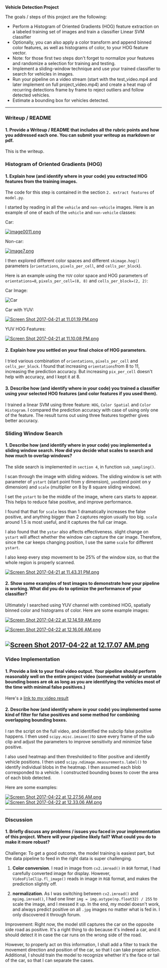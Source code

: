 
**Vehicle Detection Project**

The goals / steps of this project are the following:

* Perform a Histogram of Oriented Gradients (HOG) feature extraction on a labeled training set of images and train a classifier Linear SVM classifier
* Optionally, you can also apply a color transform and append binned color features, as well as histograms of color, to your HOG feature vector.
* Note: for those first two steps don't forget to normalize your features and randomize a selection for training and testing.
* Implement a sliding-window technique and use your trained classifier to search for vehicles in images.
* Run your pipeline on a video stream (start with the test_video.mp4 and later implement on full project_video.mp4) and create a heat map of recurring detections frame by frame to reject outliers and follow detected vehicles.
* Estimate a bounding box for vehicles detected.


---
### Writeup / README

#### 1. Provide a Writeup / README that includes all the rubric points and how you addressed each one.  You can submit your writeup as markdown or pdf.  

This is the writeup.

### Histogram of Oriented Gradients (HOG)

#### 1. Explain how (and identify where in your code) you extracted HOG features from the training images.

The code for this step is contained in the section `2. extract features` of `model.py`.

I started by reading in all the `vehicle` and `non-vehicle` images.  Here is an example of one of each of the `vehicle` and `non-vehicle` classes:

Car:

[![image0011.png](https://s25.postimg.org/iz0pkn27z/image0011.png)](https://postimg.org/image/5i3r1rrwb/)

Non-car:

[![image7.png](https://s25.postimg.org/5gtt8cq2n/image7.png)](https://postimg.org/image/s5j07x7gb/)

I then explored different color spaces and different `skimage.hog()` parameters (`orientations`, `pixels_per_cell`, and `cells_per_block`).

Here is an example using the `YUV` color space and HOG parameters of `orientations=8`, `pixels_per_cell=(8, 8)` and `cells_per_block=(2, 2)`:

Car Image:

![Car](https://s25.postimg.org/42xkzb1fj/car.png)

Car with YUV:

[![Screen Shot 2017-04-21 at 11.01.19 PM.png](https://s25.postimg.org/r87zlb6kf/Screen_Shot_2017-04-21_at_11.01.19_PM.png)](https://postimg.org/image/6o35mtqt7/)

YUV HOG Features:

[![Screen Shot 2017-04-21 at 11.10.08 PM.png](https://s25.postimg.org/o2ndv3ny7/Screen_Shot_2017-04-21_at_11.10.08_PM.png)](https://postimg.org/image/cdje74wzf/)



#### 2. Explain how you settled on your final choice of HOG parameters.

I tried various combination of `orientations`, `pixels_per_cell` and `cells_per_block`. I found that increasing `orientations`from 8 to 11, increasing the prediction accuracy. But increasing `pix_per_cell` doesn't help with accuracy, and I kept it at 8.

#### 3. Describe how (and identify where in your code) you trained a classifier using your selected HOG features (and color features if you used them).

I trained a linear SVM using three feature: `HOG`, `Color Spatial` and `Color Histogram`. I compared the prediction accuracy with case of using only one of the feature. The result turns out using three features together gives better accuracy.

### Sliding Window Search

#### 1. Describe how (and identify where in your code) you implemented a sliding window search.  How did you decide what scales to search and how much to overlap windows?

The slide search is implemented in `section 4`, in function `sub_sampling()`.

I scan through the image with sliding widows. The sliding window is set with parameter of `ystart` (start point from y dimension), `yend`(end point on y dimension) and `scale` (multiplier on 8 by 8 square sliding window).

I set the `ystart` to be the middle of the image, where cars starts to appear. This helps to reduce false positive, and improve performance.

I found that that for `scale` less than 1 dramatically increases the false positive, and anything bigger than 2 captures region usually too big. `scale` around 1.5 is most useful, and it captures the full car image.

I also found that the `ystar` also affects effectiveness. slight change on `ystart` will affect whether the window can capture the car image. Therefore, since the car keeps changing position, I use the same `scale` for different `ystart`.

I also keep every step movement to be 25% of the window size, so that the whole region is properly scanned.

[![Screen Shot 2017-04-21 at 11.43.31 PM.png](https://s25.postimg.org/xpvhik6bj/Screen_Shot_2017-04-21_at_11.43.31_PM.png)](https://postimg.org/image/watwtu58b/)

#### 2. Show some examples of test images to demonstrate how your pipeline is working.  What did you do to optimize the performance of your classifier?

Ultimately I searched using YUV channel with combined HOG, spatially binned color and histograms of color.  Here are some example images:

[![Screen Shot 2017-04-22 at 12.14.59 AM.png](https://s25.postimg.org/soo3h6yv3/Screen_Shot_2017-04-22_at_12.14.59_AM.png)](https://postimg.org/image/mnqek4c8r/)

[![Screen Shot 2017-04-22 at 12.16.06 AM.png](https://s25.postimg.org/85xspvabj/Screen_Shot_2017-04-22_at_12.16.06_AM.png)](https://postimg.org/image/9xqrkrtob/)

[![Screen Shot 2017-04-22 at 12.17.07 AM.png](https://s25.postimg.org/rp2dz8933/Screen_Shot_2017-04-22_at_12.17.07_AM.png)](https://postimg.org/image/hezyzzj7f/)
---

### Video Implementation

#### 1. Provide a link to your final video output.  Your pipeline should perform reasonably well on the entire project video (somewhat wobbly or unstable bounding boxes are ok as long as you are identifying the vehicles most of the time with minimal false positives.)
Here's a [link to my video result](https://youtu.be/9chFnWx5I2E)


#### 2. Describe how (and identify where in your code) you implemented some kind of filter for false positives and some method for combining overlapping bounding boxes.

I ran the script on the full video, and identified the subclip false positive happens. I then used `scipy.misc.imsave()`to save every frame of the sub clip and adjust the parameters to improve sensitivity and minimize false positive.


I also used heatmap and then thresholded to filter positive and identify vehicle positions.  I then used `scipy.ndimage.measurements.label()` to identify individual blobs in the heatmap.  I then assumed each blob corresponded to a vehicle.  I constructed bounding boxes to cover the area of each blob detected.  

Here are some examples:

[![Screen Shot 2017-04-22 at 12.27.56 AM.png](https://s25.postimg.org/vmpnomvwf/Screen_Shot_2017-04-22_at_12.27.56_AM.png)](https://postimg.org/image/nh7lqh7nf/)[![Screen Shot 2017-04-22 at 12.33.06 AM.png](https://s25.postimg.org/6hynb7wfz/Screen_Shot_2017-04-22_at_12.33.06_AM.png)](https://postimg.org/image/m3fyv68e3/)



---

### Discussion

#### 1. Briefly discuss any problems / issues you faced in your implementation of this project.  Where will your pipeline likely fail?  What could you do to make it more robust?

Challenge:
  To get a good outcome, the model training is easiest part, but the data pipeline to feed in the right data is super challenging.

  1) **Color conversion**. I read in image from `cv2.imread()` in `BGR` format, I had carefully converted image for display. However, `VideoFileClip.fl_image()` reads in image in `RGB` format, and makes the prediction slightly off.

  2) **normalization**. As I was switching between `cv2.imread()` and `mpimg.imread()`, I had one liner `img = img.astype(np.float32) / 255` to scale the image, and I messed it up. In the end, my model doesn't work, and always predict positive on all `.jpg` images no matter what is fed in. I only discovered it through forum.

Improvement:
Right now, the model still captures the car on the opposite side road as positive. It's a right thing to do because it's indeed a car, and it should detect it in case the car runs on the wrong side of the road.

However, to properly act on this information, I shall add a filter to track the movement direction and position of the car, so that I can take proper action. Additional, I should train the model to recognize whether it's the face or tail of the car, so that I can separate the cases.
